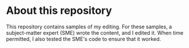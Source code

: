 # About this repository

This repository contains samples of my editing. For these samples, a subject-matter expert (SME) wrote the content, and I edited it. When time permitted, I also tested the SME's code to ensure that it worked.
